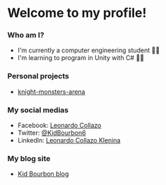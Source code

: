 # Welcome to my profile!

### Who am I?
- I'm currently a computer engineering student 👨‍🎓
- I'm learning to program in Unity with C# :man_technologist:

### Personal projects
- [knight-monsters-arena](https://github.com/KidBourbon/knight-monsters-arena)

### My social medias
- Facebook: [Leonardo Collazo](https://www.facebook.com/leonardo.collazo.71)
- Twitter: [@KidBourbon6](https://twitter.com/KidBourbon6)
- LinkedIn: [Leonardo Collazo Klenina](https://www.linkedin.com/in/leonardo-collazo-klenina)

### My blog site
- [Kid Bourbon blog](https://kidbourbon.github.io/KidBourbon/)
